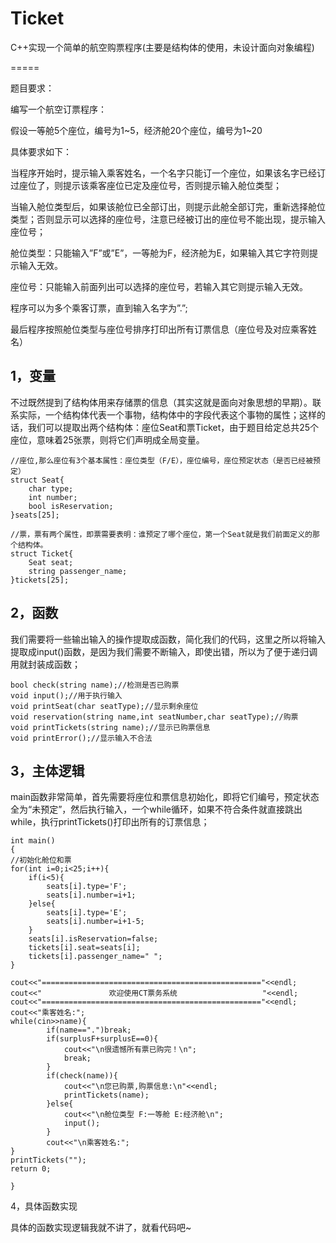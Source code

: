 # Ticket
C++实现一个简单的航空购票程序(主要是结构体的使用，未设计面向对象编程)

=====

题目要求：

编写一个航空订票程序：

假设一等舱5个座位，编号为1~5，经济舱20个座位，编号为1~20

具体要求如下：

当程序开始时，提示输入乘客姓名，一个名字只能订一个座位，如果该名字已经订过座位了，则提示该乘客座位已定及座位号，否则提示输入舱位类型；

当输入舱位类型后，如果该舱位已全部订出，则提示此舱全部订完，重新选择舱位类型；否则显示可以选择的座位号，注意已经被订出的座位号不能出现，提示输入座位号；

舱位类型：只能输入”F”或”E”，一等舱为F，经济舱为E，如果输入其它字符则提示输入无效。

座位号：只能输入前面列出可以选择的座位号，若输入其它则提示输入无效。

程序可以为多个乘客订票，直到输入名字为”.”;

最后程序按照舱位类型与座位号排序打印出所有订票信息（座位号及对应乘客姓名）


1，变量
--------
不过既然提到了结构体用来存储票的信息（其实这就是面向对象思想的早期）。联系实际，一个结构体代表一个事物，结构体中的字段代表这个事物的属性；这样的话，我们可以提取出两个结构体：座位Seat和票Ticket，由于题目给定总共25个座位，意味着25张票，则将它们声明成全局变量。

    //座位,那么座位有3个基本属性：座位类型（F/E），座位编号，座位预定状态（是否已经被预定）
    struct Seat{
        char type;
        int number;
        bool isReservation;
    }seats[25];

    //票，票有两个属性，即票需要表明：谁预定了哪个座位，第一个Seat就是我们前面定义的那个结构体。
    struct Ticket{
        Seat seat;
        string passenger_name;
    }tickets[25];

2，函数
--------
我们需要将一些输出输入的操作提取成函数，简化我们的代码，这里之所以将输入提取成input()函数，是因为我们需要不断输入，即使出错，所以为了便于递归调用就封装成函数；

    bool check(string name);//检测是否已购票
    void input();//用于执行输入
    void printSeat(char seatType);//显示剩余座位
    void reservation(string name,int seatNumber,char seatType);//购票
    void printTickets(string name);//显示已购票信息
    void printError();//显示输入不合法

3，主体逻辑
--------
main函数非常简单，首先需要将座位和票信息初始化，即将它们编号，预定状态全为“未预定”，然后执行输入，一个while循环，如果不符合条件就直接跳出while，执行printTickets()打印出所有的订票信息；

    int main()
    {
    //初始化舱位和票
    for(int i=0;i<25;i++){
        if(i<5){
            seats[i].type='F';
            seats[i].number=i+1;
        }else{
            seats[i].type='E';
            seats[i].number=i+1-5;
        }
        seats[i].isReservation=false;
        tickets[i].seat=seats[i];
        tickets[i].passenger_name=" ";
    }

    cout<<"================================================="<<endl;
    cout<<"               欢迎使用CT票务系统                   "<<endl;
    cout<<"================================================="<<endl;
    cout<<"乘客姓名:";
    while(cin>>name){
            if(name==".")break;
            if(surplusF+surplusE==0){
                cout<<"\n很遗憾所有票已购完！\n";
                break;
            }
            if(check(name)){
                cout<<"\n您已购票,购票信息:\n"<<endl;
                printTickets(name);
            }else{
                cout<<"\n舱位类型 F:一等舱 E:经济舱\n";
                input();
            }
            cout<<"\n乘客姓名:";
    }
    printTickets("");
    return 0;

    }

4，具体函数实现

具体的函数实现逻辑我就不讲了，就看代码吧~
